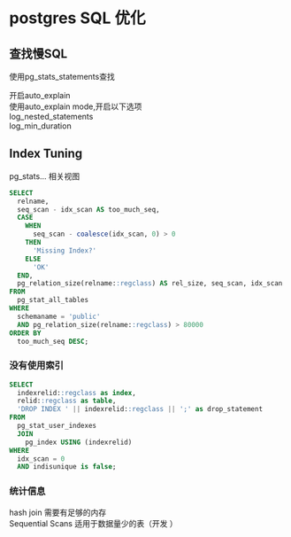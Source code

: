 # postgres SQL 优化
## 查找慢SQL
使用pg_stats_statements查找    

开启auto_explain    
使用auto_explain  mode,开启以下选项    
log_nested_statements   
log_min_duration
## Index Tuning
pg_stats... 相关视图    

``` sql
SELECT
  relname,
  seq_scan - idx_scan AS too_much_seq,
  CASE
    WHEN
      seq_scan - coalesce(idx_scan, 0) > 0
    THEN
      'Missing Index?'
    ELSE
      'OK'
  END,
  pg_relation_size(relname::regclass) AS rel_size, seq_scan, idx_scan
FROM
  pg_stat_all_tables
WHERE
  schemaname = 'public'
  AND pg_relation_size(relname::regclass) > 80000
ORDER BY
  too_much_seq DESC;
```
### 没有使用索引
```sql
SELECT
  indexrelid::regclass as index,
  relid::regclass as table,
  'DROP INDEX ' || indexrelid::regclass || ';' as drop_statement
FROM
  pg_stat_user_indexes
  JOIN
    pg_index USING (indexrelid)
WHERE
  idx_scan = 0
  AND indisunique is false;
```
### 统计信息
hash join 需要有足够的内存    
Sequential Scans 适用于数据量少的表（开发 ） 